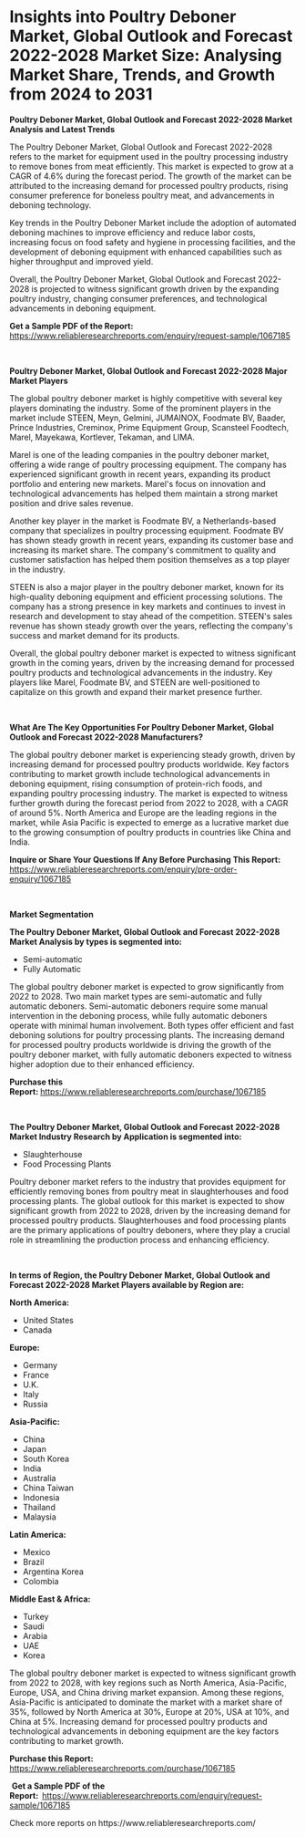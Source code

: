 <p><h1>Insights into Poultry Deboner Market, Global Outlook and Forecast 2022-2028 Market Size: Analysing Market Share, Trends, and Growth from 2024 to 2031</h1></p><p><strong>Poultry Deboner Market, Global Outlook and Forecast 2022-2028 Market Analysis and Latest Trends</strong></p>
<p><p>The Poultry Deboner Market, Global Outlook and Forecast 2022-2028 refers to the market for equipment used in the poultry processing industry to remove bones from meat efficiently. This market is expected to grow at a CAGR of 4.6% during the forecast period. The growth of the market can be attributed to the increasing demand for processed poultry products, rising consumer preference for boneless poultry meat, and advancements in deboning technology.</p><p>Key trends in the Poultry Deboner Market include the adoption of automated deboning machines to improve efficiency and reduce labor costs, increasing focus on food safety and hygiene in processing facilities, and the development of deboning equipment with enhanced capabilities such as higher throughput and improved yield.</p><p>Overall, the Poultry Deboner Market, Global Outlook and Forecast 2022-2028 is projected to witness significant growth driven by the expanding poultry industry, changing consumer preferences, and technological advancements in deboning equipment.</p></p>
<p><strong>Get a Sample PDF of the Report:&nbsp;</strong> <a href="https://www.reliableresearchreports.com/enquiry/request-sample/1067185">https://www.reliableresearchreports.com/enquiry/request-sample/1067185</a></p>
<p>&nbsp;</p>
<p><strong>Poultry Deboner Market, Global Outlook and Forecast 2022-2028 Major Market Players</strong></p>
<p><p>The global poultry deboner market is highly competitive with several key players dominating the industry. Some of the prominent players in the market include STEEN, Meyn, Gelmini, JUMAINOX, Foodmate BV, Baader, Prince Industries, Creminox, Prime Equipment Group, Scansteel Foodtech, Marel, Mayekawa, Kortlever, Tekaman, and LIMA.</p><p>Marel is one of the leading companies in the poultry deboner market, offering a wide range of poultry processing equipment. The company has experienced significant growth in recent years, expanding its product portfolio and entering new markets. Marel's focus on innovation and technological advancements has helped them maintain a strong market position and drive sales revenue.</p><p>Another key player in the market is Foodmate BV, a Netherlands-based company that specializes in poultry processing equipment. Foodmate BV has shown steady growth in recent years, expanding its customer base and increasing its market share. The company's commitment to quality and customer satisfaction has helped them position themselves as a top player in the industry.</p><p>STEEN is also a major player in the poultry deboner market, known for its high-quality deboning equipment and efficient processing solutions. The company has a strong presence in key markets and continues to invest in research and development to stay ahead of the competition. STEEN's sales revenue has shown steady growth over the years, reflecting the company's success and market demand for its products.</p><p>Overall, the global poultry deboner market is expected to witness significant growth in the coming years, driven by the increasing demand for processed poultry products and technological advancements in the industry. Key players like Marel, Foodmate BV, and STEEN are well-positioned to capitalize on this growth and expand their market presence further.</p></p>
<p>&nbsp;</p>
<p><strong>What Are The Key Opportunities For Poultry Deboner Market, Global Outlook and Forecast 2022-2028 Manufacturers?</strong></p>
<p><p>The global poultry deboner market is experiencing steady growth, driven by increasing demand for processed poultry products worldwide. Key factors contributing to market growth include technological advancements in deboning equipment, rising consumption of protein-rich foods, and expanding poultry processing industry. The market is expected to witness further growth during the forecast period from 2022 to 2028, with a CAGR of around 5%. North America and Europe are the leading regions in the market, while Asia Pacific is expected to emerge as a lucrative market due to the growing consumption of poultry products in countries like China and India.</p></p>
<p><strong>Inquire or Share Your Questions If Any Before Purchasing This Report:</strong> <a href="https://www.reliableresearchreports.com/enquiry/pre-order-enquiry/1067185">https://www.reliableresearchreports.com/enquiry/pre-order-enquiry/1067185</a></p>
<p>&nbsp;</p>
<p><strong>Market Segmentation</strong></p>
<p><strong>The Poultry Deboner Market, Global Outlook and Forecast 2022-2028 Market Analysis by types is segmented into:</strong></p>
<p><ul><li>Semi-automatic</li><li>Fully Automatic</li></ul></p>
<p><p>The global poultry deboner market is expected to grow significantly from 2022 to 2028. Two main market types are semi-automatic and fully automatic deboners. Semi-automatic deboners require some manual intervention in the deboning process, while fully automatic deboners operate with minimal human involvement. Both types offer efficient and fast deboning solutions for poultry processing plants. The increasing demand for processed poultry products worldwide is driving the growth of the poultry deboner market, with fully automatic deboners expected to witness higher adoption due to their enhanced efficiency.</p></p>
<p><strong>Purchase this Report:&nbsp;</strong><a href="https://www.reliableresearchreports.com/purchase/1067185">https://www.reliableresearchreports.com/purchase/1067185</a></p>
<p>&nbsp;</p>
<p><strong>The Poultry Deboner Market, Global Outlook and Forecast 2022-2028 Market Industry Research by Application is segmented into:</strong></p>
<p><ul><li>Slaughterhouse</li><li>Food Processing Plants</li></ul></p>
<p><p>Poultry deboner market refers to the industry that provides equipment for efficiently removing bones from poultry meat in slaughterhouses and food processing plants. The global outlook for this market is expected to show significant growth from 2022 to 2028, driven by the increasing demand for processed poultry products. Slaughterhouses and food processing plants are the primary applications of poultry deboners, where they play a crucial role in streamlining the production process and enhancing efficiency.</p></p>
<p>&nbsp;</p>
<p><strong>In terms of Region, the Poultry Deboner Market, Global Outlook and Forecast 2022-2028 Market Players available by Region are:</strong></p>
<p>
    <p> <strong> North America: </strong>
        <ul>
            <li>United States</li>
            <li>Canada</li>
        </ul>
        </p> 
    <p> <strong> Europe: </strong>
        <ul>
            <li>Germany</li>
            <li>France</li>
            <li>U.K.</li>
            <li>Italy</li>
            <li>Russia</li>
        </ul>
        </p> 
    <p> <strong> Asia-Pacific: </strong>
        <ul>
            <li>China</li>
            <li>Japan</li>
            <li>South Korea</li>
            <li>India</li>
            <li>Australia</li>
            <li>China Taiwan</li>
            <li>Indonesia</li>
            <li>Thailand</li>
            <li>Malaysia</li>
        </ul>
        </p> 
    <p> <strong> Latin America: </strong>
        <ul>
            <li>Mexico</li>
            <li>Brazil</li>
            <li>Argentina Korea</li>
            <li>Colombia</li>
        </ul>
        </p> 
    <p> <strong> Middle East & Africa: </strong>
        <ul>
            <li>Turkey</li>
            <li>Saudi</li>
            <li>Arabia</li>
            <li>UAE</li>
            <li>Korea</li>
        </ul>
    </p>
    </p>
<p><p>The global poultry deboner market is expected to witness significant growth from 2022 to 2028, with key regions such as North America, Asia-Pacific, Europe, USA, and China driving market expansion. Among these regions, Asia-Pacific is anticipated to dominate the market with a market share of 35%, followed by North America at 30%, Europe at 20%, USA at 10%, and China at 5%. Increasing demand for processed poultry products and technological advancements in deboning equipment are the key factors contributing to market growth.</p></p>
<p><strong>Purchase this Report: </strong><a href="https://www.reliableresearchreports.com/purchase/1067185">https://www.reliableresearchreports.com/purchase/1067185</a></p>
<p>&nbsp;<strong>Get a Sample PDF of the Report:&nbsp;&nbsp;</strong><a href="https://www.reliableresearchreports.com/enquiry/request-sample/1067185">https://www.reliableresearchreports.com/enquiry/request-sample/1067185</a></p>
<p><strong></strong></p>
<p>Check more reports on https://www.reliableresearchreports.com/</p>